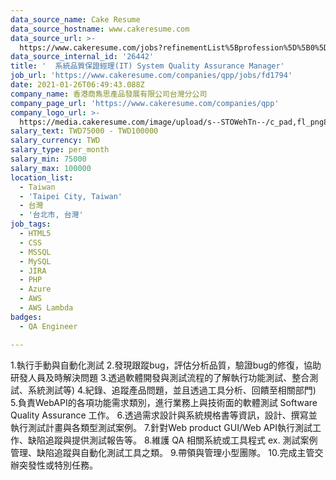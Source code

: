 ```yaml
---
data_source_name: Cake Resume
data_source_hostname: www.cakeresume.com
data_source_url: >-
  https://www.cakeresume.com/jobs?refinementList%5Bprofession%5D%5B0%5D=engineering_qa-engineer&refinementList%5Bsalary_type%5D=per_month&refinementList%5Bsalary_currency%5D=TWD&range%5Bsalary_range%5D%5Bmax%5D=600000
data_source_internal_id: '26442'
title: '  系統品質保證經理(IT) System Quality Assurance Manager'
job_url: 'https://www.cakeresume.com/companies/qpp/jobs/fd1794'
date: 2021-01-26T06:49:43.088Z
company_name: 香港商雋思產品發展有限公司台灣分公司
company_page_url: 'https://www.cakeresume.com/companies/qpp'
company_logo_url: >-
  https://media.cakeresume.com/image/upload/s--STOWehTn--/c_pad,fl_png8,h_200,w_200/v1611643502/wgto14rlxj9drkmb9nne.png
salary_text: TWD75000 - TWD100000
salary_currency: TWD
salary_type: per_month
salary_min: 75000
salary_max: 100000
location_list:
  - Taiwan
  - 'Taipei City, Taiwan'
  - 台灣
  - '台北市, 台灣'
job_tags:
  - HTML5
  - CSS
  - MSSQL
  - MySQL
  - JIRA
  - PHP
  - Azure
  - AWS
  - AWS Lambda
badges:
  - QA Engineer

---
```


1.執行手動與自動化測試 2.發現跟蹤bug，評估分析品質，驗證bug的修復，協助研發人員及時解決問題 3.透過軟體開發與測試流程的了解執行功能測試、整合測試、系統測試等) 4.紀錄、追蹤產品問題，並且透過工具分析、回饋至相關部門) 5.負責WebAPI的各項功能需求類別，進行業務上與技術面的軟體測試 Software Quality Assurance 工作。 6.透過需求設計與系統規格書等資訊，設計、撰寫並執行測試計畫與各類型測試案例。 7.針對Web product GUI/Web API執行測試工作、缺陷追蹤與提供測試報告等。 8.維護 QA 相關系統或工具程式 ex. 測試案例管理、缺陷追蹤與自動化測試工具之類。 9.帶領與管理小型團隊。 10.完成主管交辦突發性或特別任務。